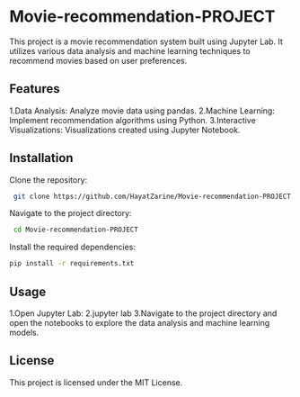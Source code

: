 # Movie-recommendation-PROJECT
This project is a movie recommendation system built using Jupyter Lab. It utilizes various data analysis and machine learning techniques to recommend movies based on user preferences.

## Features
1.Data Analysis: Analyze movie data using pandas.
2.Machine Learning: Implement recommendation algorithms using Python.
3.Interactive Visualizations: Visualizations created using Jupyter Notebook.
## Installation
Clone the repository:
   ```bash
    git clone https://github.com/HayatZarine/Movie-recommendation-PROJECT.git
   ```
Navigate to the project directory:
   ```bash
    cd Movie-recommendation-PROJECT
   ```
Install the required dependencies:
   ```bash
pip install -r requirements.txt
```
## Usage
1.Open Jupyter Lab:
2.jupyter lab
3.Navigate to the project directory and open the notebooks to explore the data analysis and machine learning models.
## License
This project is licensed under the MIT License.


